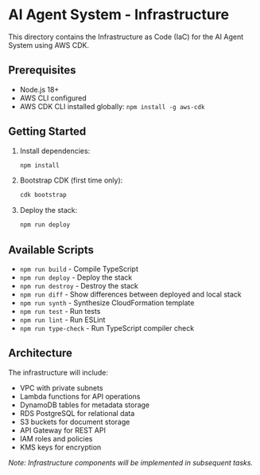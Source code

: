 # AI Agent System - Infrastructure

This directory contains the Infrastructure as Code (IaC) for the AI Agent System using AWS CDK.

## Prerequisites

- Node.js 18+
- AWS CLI configured
- AWS CDK CLI installed globally: `npm install -g aws-cdk`

## Getting Started

1. Install dependencies:
   ```bash
   npm install
   ```

2. Bootstrap CDK (first time only):
   ```bash
   cdk bootstrap
   ```

3. Deploy the stack:
   ```bash
   npm run deploy
   ```

## Available Scripts

- `npm run build` - Compile TypeScript
- `npm run deploy` - Deploy the stack
- `npm run destroy` - Destroy the stack
- `npm run diff` - Show differences between deployed and local stack
- `npm run synth` - Synthesize CloudFormation template
- `npm run test` - Run tests
- `npm run lint` - Run ESLint
- `npm run type-check` - Run TypeScript compiler check

## Architecture

The infrastructure will include:
- VPC with private subnets
- Lambda functions for API operations
- DynamoDB tables for metadata storage
- RDS PostgreSQL for relational data
- S3 buckets for document storage
- API Gateway for REST API
- IAM roles and policies
- KMS keys for encryption

*Note: Infrastructure components will be implemented in subsequent tasks.*